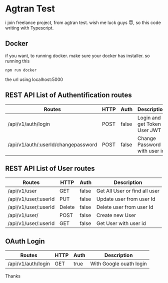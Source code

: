# Agtran Test

i join freelance project, from agtran test. wish me luck guys 😇, so this code writing with Typescript.

## Docker

if you want, to running docker. make sure your docker has installer.
so running this

```script
npm run docker
```

the url using localhost:5000

## REST API List of Authentification routes

| Routes                              | HTTP | Auth  | Description                  |
| ----------------------------------- | ---- | ----- | ---------------------------- |
| /api/v1/auth/login                  | POST | false | Login and get Token User JWT |
| /api/v1/auth/:userId/changepassword | POST | false | Change Password with user id |

## REST API List of User routes

| Routes               | HTTP   | Auth  | Description                   |
| -------------------- | ------ | ----- | ----------------------------- |
| /api/v1/user         | GET    | false | Get All User or find all user |
| /api/v1/user/:userId | PUT    | false | Update user from user Id      |
| /api/v1/user/:userId | Delete | false | Delete user from user Id      |
| /api/v1/user/        | POST   | false | Create new User               |
| /api/v1/user/:userId | GET    | false | Get User with user id         |

## OAuth Login

| Routes             | HTTP | Auth | Description             |
| ------------------ | ---- | ---- | ----------------------- |
| /api/v1/auth/login | GET  | true | With Google ouath login |

Thanks
